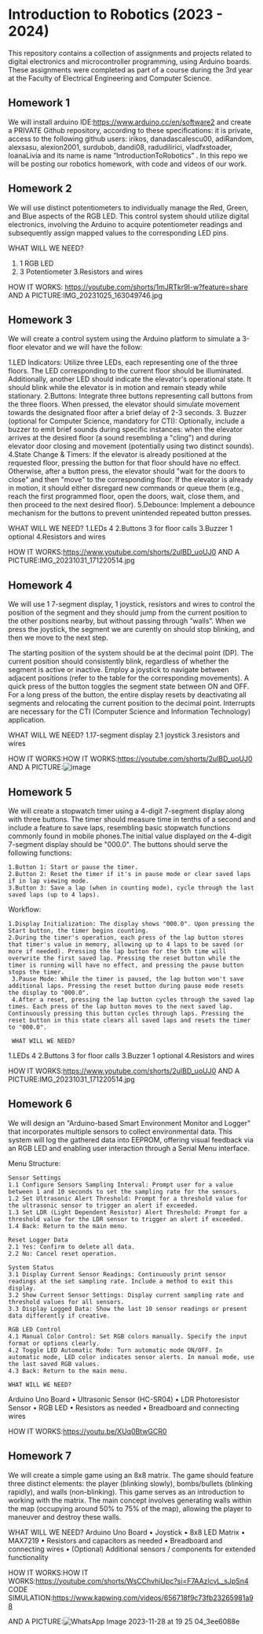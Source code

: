 # Introduction to Robotics (2023 - 2024)

This repository contains a collection of assignments and projects related to digital electronics and microcontroller programming,  using Arduino boards. These assignments were completed as part of a course  during the 3rd year at the Faculty of Electrical Engineering and Computer Science.
  
## Homework 1
We will  install arduino IDE:https://www.arduino.cc/en/software2 and create a PRIVATE Github repository, according to these specifications: 
it is private, access to the following github users: irikos, danadascalescu00, adiRandom, alexsasu, alexion2001, surdubob, dandi08, radudilirici, vladfxstoader, IoanaLivia  and its name is name  ”IntroductionToRobotics” .
In this repo we will be posting our robotics homework, with code and videos of our work.

## Homework 2

We will use distinct potentiometers to individually manage the Red, Green, and Blue aspects of the RGB LED. This control system should utilize digital electronics, involving the Arduino to acquire potentiometer readings and subsequently assign mapped values to the corresponding LED pins.

WHAT WILL WE NEED?
 1. 1 RGB LED
 2. 3 Potentiometer
 3.Resistors and wires

HOW IT WORKS: https://youtube.com/shorts/1mJRTkr9I-w?feature=share
AND A PICTURE:IMG_20231025_163049746.jpg



## Homework 3
We will create a control system using the Arduino platform to simulate a 3-floor elevator and we will have the follow:

1.LED Indicators: Utilize three LEDs, each representing one of the three floors. The LED corresponding to the current floor should be illuminated. Additionally, another LED should indicate the elevator's operational state. It should blink while the elevator is in motion and remain steady while stationary.
2.Buttons: Integrate three buttons representing call buttons from the three floors. When pressed, the elevator should simulate movement towards the designated floor after a brief delay of 2-3 seconds.
3. Buzzer (optional for Computer Science, mandatory for CTI): Optionally, include a buzzer to emit brief sounds during specific instances: when the elevator arrives at the desired floor (a sound resembling a "cling") and during elevator door closing and movement (potentially using two distinct sounds).
4.State Change & Timers: If the elevator is already positioned at the requested floor, pressing the button for that floor should have no effect. Otherwise, after a button press, the elevator should "wait for the doors to close" and then "move" to the corresponding floor. If the elevator is already in motion, it should either disregard new commands or queue them (e.g., reach the first programmed floor, open the doors, wait, close them, and then proceed to the next desired floor).
5.Debounce: Implement a debounce mechanism for the buttons to prevent unintended repeated button presses.

WHAT WILL WE NEED?
1.LEDs 4
2.Buttons 3 for floor calls
3.Buzzer 1 optional
4.Resistors and wires 

HOW IT WORKS:https://www.youtube.com/shorts/2ulBD_uoUJ0
AND A PICTURE:IMG_20231031_171220514.jpg

## Homework 4
We will use 1 7-segment display, 1 joystick, resistors and wires to control the position of
the segment and  they should jump from the current position
to the other positions nearby, but without passing through ”walls”. When we press the joystick, the segment we are curently on should stop blinking, and then we move to the next step.

The starting position of the system should be at the decimal point (DP). The current position should consistently blink, regardless of whether the segment is active or inactive. Employ a joystick to navigate between adjacent positions (refer to the table for the corresponding movements). A quick press of the button toggles the segment state between ON and OFF. For a long press of the button, the entire display resets by deactivating all segments and relocating the current position to the decimal point. Interrupts are necessary for the CTI (Computer Science and Information Technology) application.

WHAT WILL WE NEED?
1.17-segment display
2.1 joystick
3.resistors and wires

HOW IT WORKS:HOW IT WORKS:https://youtube.com/shorts/2ulBD_uoUJ0
AND A PICTURE:![image](https://github.com/anamaria1-png/IntroductionToRobotics/assets/89720718/5bc74516-3339-45f8-8bbb-3ea714b71bc5)

## Homework 5
 We will create a stopwatch timer using a 4-digit 7-segment display along with three buttons. The timer should measure time in tenths of a second and include a feature to save laps, resembling basic stopwatch functions commonly found in mobile phones.The initial value displayed on the 4-digit 7-segment display should be "000.0". The buttons should serve the following functions:

    1.Button 1: Start or pause the timer.
    2.Button 2: Reset the timer if it's in pause mode or clear saved laps if in lap viewing mode.
    3.Button 3: Save a lap (when in counting mode), cycle through the last saved laps (up to 4 laps).

Workflow:

    1.Display Initialization: The display shows "000.0". Upon pressing the Start button, the timer begins counting.
    2.During the timer's operation, each press of the lap button stores that timer's value in memory, allowing up to 4 laps to be saved (or more if needed). Pressing the lap button for the 5th time will overwrite the first saved lap. Pressing the reset button while the timer is running will have no effect, and pressing the pause button stops the timer.
     3.Pause Mode: While the timer is paused, the lap button won't save additional laps. Pressing the reset button during pause mode resets the display to "000.0".
     4.After a reset, pressing the lap button cycles through the saved lap times. Each press of the lap button moves to the next saved lap. Continuously pressing this button cycles through laps. Pressing the reset button in this state clears all saved laps and resets the timer to "000.0".

     WHAT WILL WE NEED?
1.LEDs 4
2.Buttons 3 for floor calls
3.Buzzer 1 optional
4.Resistors and wires 

HOW IT WORKS:https://www.youtube.com/shorts/2ulBD_uoUJ0
AND A PICTURE:IMG_20231031_171220514.jpg

## Homework 6
We will design an "Arduino-based Smart Environment Monitor and Logger" that incorporates multiple sensors to collect environmental data. This system will log the gathered data into EEPROM, offering visual feedback via an RGB LED and enabling user interaction through a Serial Menu interface.

Menu Structure:

    Sensor Settings
    1.1 Configure Sensors Sampling Interval: Prompt user for a value between 1 and 10 seconds to set the sampling rate for the sensors.
    1.2 Set Ultrasonic Alert Threshold: Prompt for a threshold value for the ultrasonic sensor to trigger an alert if exceeded.
    1.3 Set LDR (Light Dependent Resistor) Alert Threshold: Prompt for a threshold value for the LDR sensor to trigger an alert if exceeded.
    1.4 Back: Return to the main menu.

    Reset Logger Data
    2.1 Yes: Confirm to delete all data.
    2.2 No: Cancel reset operation.

    System Status
    3.1 Display Current Sensor Readings: Continuously print sensor readings at the set sampling rate. Include a method to exit this display.
    3.2 Show Current Sensor Settings: Display current sampling rate and threshold values for all sensors.
    3.3 Display Logged Data: Show the last 10 sensor readings or present data differently if creative.

    RGB LED Control
    4.1 Manual Color Control: Set RGB colors manually. Specify the input format or options clearly.
    4.2 Toggle LED Automatic Mode: Turn automatic mode ON/OFF. In automatic mode, LED color indicates sensor alerts. In manual mode, use the last saved RGB values.
    4.3 Back: Return to the main menu.

    WHAT WILL WE NEED?
Arduino Uno Board
• Ultrasonic Sensor (HC-SR04)
• LDR  Photoresistor 
Sensor
• RGB LED
• Resistors as needed
• Breadboard and connecting wires

HOW IT WORKS:https://youtu.be/XUq0BtwGCR0

## Homework 7
We will create a simple game using an 8x8 matrix. The game should feature three distinct elements: the player (blinking slowly), bombs/bullets (blinking rapidly), and walls (non-blinking). This game serves as an introduction to working with the matrix. The main concept involves generating walls within the map (occupying around 50% to 75% of the map), allowing the player to maneuver and destroy these walls.

WHAT WILL WE NEED?
Arduino Uno Board
• Joystick
• 8x8 LED Matrix
• MAX7219
• Resistors and capacitors as needed
• Breadboard and connecting wires
• (Optional) Additional sensors / components for extended functionality

HOW IT WORKS:HOW IT WORKS:https://youtube.com/shorts/WsCChvhiUpc?si=F7AAzlcvL_sJpSn4
CODE SIMULATION:https://www.kapwing.com/videos/656718f9c73fb23265981a98


AND A PICTURE:![WhatsApp Image 2023-11-28 at 19 25 04_3ee6088e](https://github.com/anamaria1-png/IntroductionToRobotics/assets/89720718/1ac4445b-b6af-445f-9109-48d5d269e630)

